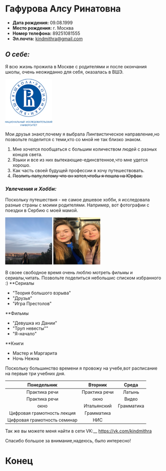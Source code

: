 # Гафурова Алсу Ринатовна
* __Дата рождения:__ 09.08.1999
* __Место рождения:__ г. Москва
* __Номер телефона:__ 89251081555
* __Эл.почта:__ <kindmithra@gmail.com>
## *__О себе:__*

Я всю жизнь прожила в Москве с родителями и после окончания школы, очень неожиданно для себя, оказалась в ВШЭ.

<img src="вшэ.jpg" width="150" height="150" />

Мои друзья знают,почему я выбрала Лингвистическое направление,но позвольте поделится с теми,кто со мной не так близко знаком.

1. Мне хочется пообщаться с большим количеством людей с разных концов света.
2. Языки и все из них вытекающие-единсвтенное,что мне удется хорошо.
3. Как часть своей будущей профессии я хочу путешествовать.
4. ~~Позлить папу,потому что он хотел,чтобы я пошла на Юрфак.~~

### _Увлечения и Хобби:_

Поскольку путешествия - не самое дешевое хобби, я исследовала разные страны с моими родителями. Например, вот фотографии с поездки в Сербию с моей мамой. 

<img src="1.jpg" width="150" height="150" />
<img src="22.jpg" width="150" height="150" /> 

 
В своее свободное время очень люблю мотреть фильмы и сериалы,читать. Позвольте поделиться небольшис списком избранного :)
**Сериалы

+ "Теория большого взрыва"
+ "Друзья"
+ "Игра Престолов"

**Фильмы

+ "Девушка из Дании"
+ "Труп невесты""
+ "Я-начало"

**Книги

+ Мастер и Маргарита
+ Ночь Нежна

Поскольку большинство времени я провожу на учебе,вот расписание на первые три учебних дня.

| Понедельник                 | Вторник         | Среда         |
|:---------------------------:|:---------------:|:-------------:|
| Практика речи               | Практика речи   |Латынь         |
| Практика речи               | окно            |Видео          |
| окно                        | Итальянский     |Грамматика     |
| Цифровая грамотность лекция | Грамматика      |               |
| Цифровая грамотность семинар| НИС             |               |

Так же вы можете меня найти в сети VK:__ <https://vk.com/kindmithra> 

Спасибо большое за внимание,надеюсь, было интересно!

# Конец

